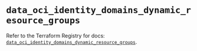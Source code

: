# `data_oci_identity_domains_dynamic_resource_groups`

Refer to the Terraform Registry for docs: [`data_oci_identity_domains_dynamic_resource_groups`](https://registry.terraform.io/providers/oracle/oci/6.18.0/docs/data-sources/identity_domains_dynamic_resource_groups).
